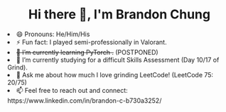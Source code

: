 <h1 align="center">
  Hi there 👋, I'm Brandon Chung
</h1>

<!--
**bchung9/bchung9** is a ✨ _special_ ✨ repository because its `README.md` (this file) appears on your GitHub profile.

Here are some ideas to get you started:

- 🔭 I’m currently working on ...
- 🌱 I’m currently learning ...
- 👯 I’m looking to collaborate on ...
- 🤔 I’m looking for help with ...
- 💬 Ask me about ...
- 📫 How to reach me: ...
- 😄 Pronouns: ...
- ⚡ Fun fact: ...
-->
<li>😄 Pronouns: He/Him/His</li>
<li>⚡ Fun fact: I played semi-professionally in Valorant.</li>
<li><s>🌱 I’m currently learning PyTorch .</s> (POSTPONED)</li>
<li>🌱 I’m currently studying for a difficult Skills Assessment (Day 10/17 of Grind).</li>
<li>🤔 Ask me about how much I love grinding LeetCode! (LeetCode 75: 20/75)</li>
<li>📫 Feel free to reach out and connect: https://www.linkedin.com/in/brandon-c-b730a3252/</li>
